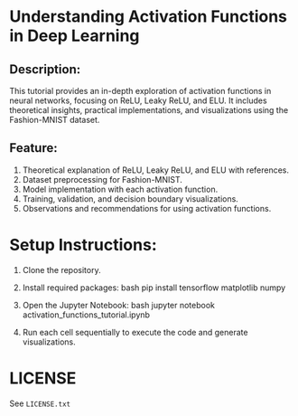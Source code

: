 # Understanding Activation Functions in Deep Learning

## Description:  
This tutorial provides an in-depth exploration of activation functions in neural networks, focusing on ReLU, Leaky ReLU, and ELU. It includes theoretical insights, practical implementations, and visualizations using the Fashion-MNIST dataset.

## Feature:
1. Theoretical explanation of ReLU, Leaky ReLU, and ELU with references.
2. Dataset preprocessing for Fashion-MNIST.
3. Model implementation with each activation function.
4. Training, validation, and decision boundary visualizations.
5. Observations and recommendations for using activation functions.


# Setup Instructions:
1. Clone the repository.
2. Install required packages:
   bash
   pip install tensorflow matplotlib numpy
   
3. Open the Jupyter Notebook:
   bash
   jupyter notebook activation_functions_tutorial.ipynb
   
4. Run each cell sequentially to execute the code and generate visualizations.

# LICENSE
See `LICENSE.txt`

